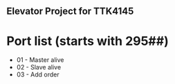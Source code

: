 ## Elevator Project for TTK4145



# Port list (starts with 295##)
- 01 - Master alive
- 02 - Slave alive
- 03 - Add order




